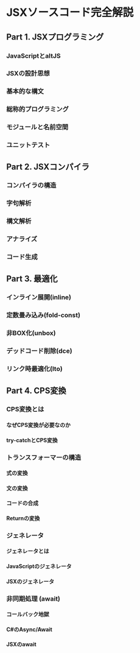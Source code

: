 # JSXソースコード完全解説

## Part 1. JSXプログラミング

### JavaScriptとaltJS

### JSXの設計思想

### 基本的な構文

### 総称的プログラミング

### モジュールと名前空間

### ユニットテスト

## Part 2. JSXコンパイラ

### コンパイラの構造

### 字句解析

### 構文解析

### アナライズ

### コード生成

## Part 3. 最適化

### インライン展開(inline)

### 定数畳み込み(fold-const)

### 非BOX化(unbox)

### デッドコード削除(dce)

### リンク時最適化(lto)

## Part 4. CPS変換

### CPS変換とは

#### なぜCPS変換が必要なのか

#### try-catchとCPS変換

### トランスフォーマーの構造

#### 式の変換

#### 文の変換

#### コードの合成

#### Returnの変換

### ジェネレータ

#### ジェネレータとは

#### JavaScriptのジェネレータ

#### JSXのジェネレータ

### 非同期処理 (await)

#### コールバック地獄

#### C#のAsync/Await

#### JSXのawait
